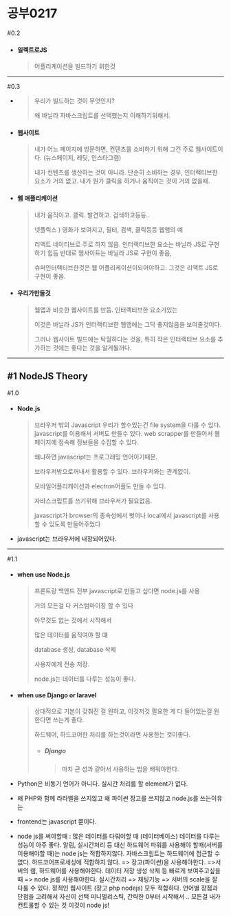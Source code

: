 # 공부0217

#0.2

- #### 일렉트로JS

  > 어플리케이션을 빌드하기 위한것

---

#0.3

- > 우리가 빌드하는 것이 무엇인지?
  >
  > 왜 바닐라 자바스크립트를 선택했는지 이해하기위해서.

- #### 웹사이트

  > 내가 어느 페이지에 방문하면, 컨텐츠를 소비하기 위해 그건 주로 웹사이트이다. (뉴스페이지, 레딧, 인스타그램)
  >
  > 내가 컨텐츠를 생산하는 것이 아니라. 단순히 소비하는 경우, 인터랙티브한 요소가 거의 없고. 내가 뭔가 클릭을 하거나 움직이는 것이 거의 없을때. 

- #### 웹 애플리케이션

  > 내가 움직이고. 클릭. 발견하고. 검색하고등등..
  >
  > 넷플릭스 ) 영화가 보여지고, 필터, 검색, 클릭등등 웹앰의 예
  >
  > 리액트 네이티브로 주로 하지 않음. 인터랙티브한 요소는 바닐라 JS로 구현하기 힘듬 반대로 웹사이트는 바닐라 JS로 구현이 좋음,
  >
  > 슈퍼인터랙티브한것은 웹 어플리케이션이되어야하고. 그것은 리액트 JS로 구현이 좋음.

- #### 우리가만들것

  > 웹앱과 비슷한 웹사이트를 만듬. 인터랙티브한 요소가있는
  >
  > 이것은 바닐라 JS가 인터랙티브한 웹앱에는 그닥 좋지않음을 보여줄것이다.
  >
  > 그러나 웹사이트 빌드에는 탁월하다는 것을, 특히 작은 인터랙티브 요소를 추가하는 것에는 좋다는 것을 알게될꺼다.

---

## #1 NodeJS Theory

#1.0

- #### Node.js

  > 브라우저 밖의 Javascript 우리가 할수있는건 file system을 다룰 수 있다. javascript를 이용해서 서버도 만들수 있다. web scrapper를 만들어서 웹페이지에 접속해 정보들을 수집할 수 있다.
  >
  > 왜냐하면 javascript는 프로그래밍 언어이기때문.
  >
  > 브라우저밖으로꺼내서 활용할 수 있다. 브라우저와는 관계없이.
  >
  > 모바일어플리캐이션과 electron어플도 만들 수 있다.
  >
  > 자바스크립트를 쓰기위해 브라우저가 필요없음.
  >
  >  javascript가 browser의 종속성에서 벗어나 local에서 javascript를 사용할 수 있도록 만들어주었다

- javascript는 브라우저에 내장되어있다.

---

#1.1

- #### when use Node.js

  > 프론트랑 백엔드 전부 javascript로 만들고 싶다면 node.js를 사용
  >
  > 거의 모든걸 다 커스텀마이징 할 수 있다
  >
  > 아무것도 없는 것에서 시작해서
  >
  > 많은 데이터를 움직여야 할 떄
  >
  > database 생성, database 삭제
  >
  > 사용자에게 전송 저장.
  >
  > node.js는 데이터를 다루는 성능이 좋다.

- #### when use Django or laravel

  > 상대적으로 기본이 갖춰진 걸 원하고,  이것저것 필요한 게 다 들어있는걸 원한다면 쓰는게 좋다.
  >
  > 하드웨어, 하드코어한 처리를 하는것이라면 사용한는 것이좋다.
  >
  > - ##### Django
  >
  >   > 마치 큰 성과 같아서 사용하는 법을 배워야한다.

- Python은 비동기 언어가 아니다. 실시간 처리를 할 element가 없다.

- 왜 PHP와 함께 라라벨을 쓰지않고 왜 파이썬 장고를 쓰지않고 node.js를 쓰는이유는

- frontend는 javascript 뿐이다.

- node js를 써야할때 : 많은 데이터를 다뤄야할 때 (데이터베이스) 
  데이터를 다루는 성능이 아주 좋다. 
  알림, 실시간처리 등
  대신 하드웨어 파워를 사용해야 할때(서버를 이용해야할 때)는 node js는 적합하지않다.
  자바스크립트는 하드웨어에 접근할 수 없다. 하드코어프로세싱에 적합하지 않다.
  => 장고(파이썬)을 사용해야한다. 
  =>서버의 램, 하드웨어를 사용해야한다. 
  데이터 저장 생성 삭제 등 빠르게 보여주고싶을때
  => node js를 사용해야한다. 실시간처리
  => 채팅기능
  => 서버의 scale을 잘 다룰 수 있다.
  정적인 웹사이트
  (장고 php nodejs) 모두 적합하다. 언어별 장점과 단점을 고려해서 자신이 선택
  미니멀리스틱, 간략한 0부터 시작해서 .. 모든걸 내가 컨트롤할 수 있는 것
  이것이 node js!